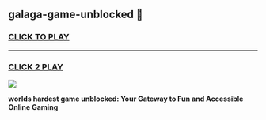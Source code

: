 
## galaga-game-unblocked 👋
<h3>
<a href="https://premium.freeplayer.one?title=galaga-game-unblocked&ref=14F">CLICK TO PLAY</a></h3>
<hr>

<h3>
<a href="https://premium.freeplayer.one?title=galaga-game-unblocked&ref=14F">CLICK 2 PLAY</a>
  
</h3>

<a href="https://premium.freeplayer.one?title=galaga-game-unblocked&ref=12F/"><img src="https://clearcache.store/games.png"></a>


**worlds hardest game unblocked: Your Gateway to Fun and Accessible Online Gaming**
